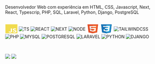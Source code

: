 Desenvolvedor Web com experiência em HTML, CSS, Javascript, Next, React, Typescrip, PHP, SQL, Laravel, Python, Django, PostgreSQL

<div style="display: inline_block"><br>
  <img align="center" alt="Js" height="30" width="40" src="https://raw.githubusercontent.com/devicons/devicon/master/icons/javascript/javascript-plain.svg">
  <img align="center" alt="TS" height="30" width="40" src="https://cdn.jsdelivr.net/gh/devicons/devicon/icons/typescript/typescript-original.svg" />
  <img align="center" alt="REACT" height="30" width="40"   src="https://cdn.jsdelivr.net/gh/devicons/devicon/icons/react/react-original.svg" />
  <img  align="center" alt="NEXT" height="30" width="50"  src="https://cdn.jsdelivr.net/gh/devicons/devicon/icons/nextjs/nextjs-original-wordmark.svg" />
  <img align="center" alt="NODE" height="30" width="40"  src="https://cdn.jsdelivr.net/gh/devicons/devicon/icons/nodejs/nodejs-original.svg" />


  <img align="center" alt="HTML" height="30" width="40" src="https://raw.githubusercontent.com/devicons/devicon/master/icons/html5/html5-original.svg">
  <img align="center" alt="CSS" height="30" width="40" src="https://raw.githubusercontent.com/devicons/devicon/master/icons/css3/css3-original.svg">
  <img align="center" alt="TAILWINDCSS" height="90" width="90" src="https://cdn.jsdelivr.net/gh/devicons/devicon/icons/tailwindcss/tailwindcss-original-wordmark.svg" />

  <img align="center" alt="PHP" height="30" width="40"  src="https://cdn.jsdelivr.net/gh/devicons/devicon/icons/php/php-original.svg" />
  <img align="center" alt="MYSQL" height="30" width="40"   src="https://cdn.jsdelivr.net/gh/devicons/devicon/icons/mysql/mysql-original-wordmark.svg" />
  <img align="center" alt="POSTGRESQL" height="30" width="40"   src="https://cdn.jsdelivr.net/gh/devicons/devicon/icons/postgresql/postgresql-plain-wordmark.svg" />
<img align="center" alt="LARAVEL" height="30" width="40"   src="https://cdn.jsdelivr.net/gh/devicons/devicon/icons/laravel/laravel-plain-wordmark.svg" />
<img align="center" alt="PYTHON" height="30" width="40"   src="https://cdn.jsdelivr.net/gh/devicons/devicon/icons/python/python-original-wordmark.svg" />
<img align="center" filter="invert()" alt="DJANGO" height="30" width="60"   src="https://static.djangoproject.com/img/logos/django-logo-negative.png" />  
</div>
  <br><br>
<div> 
  
<a href="https://www.instagram.com/alisondiegodev/" target="_blank"><img src="https://img.shields.io/badge/-Instagram-%23E4405F?style=for-the-badge&logo=instagram&logoColor=white" target="_blank"></a>
  <a href="https://www.linkedin.com/in/alison-diego-868970246/" target="_blank"><img src="https://img.shields.io/badge/-LinkedIn-%230077B5?style=for-the-badge&logo=linkedin&logoColor=white" target="_blank"></a> 


</div>
